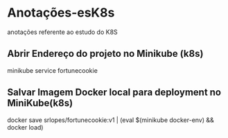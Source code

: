 # Anotações-esK8s
anotações referente ao estudo do K8S



## Abrir Endereço do projeto no Minikube (k8s)
minikube service fortunecookie


## Salvar Imagem Docker local para deployment no MiniKube(k8s)
docker save srlopes/fortunecookie:v1 | (eval $(minikube docker-env) && docker load)

